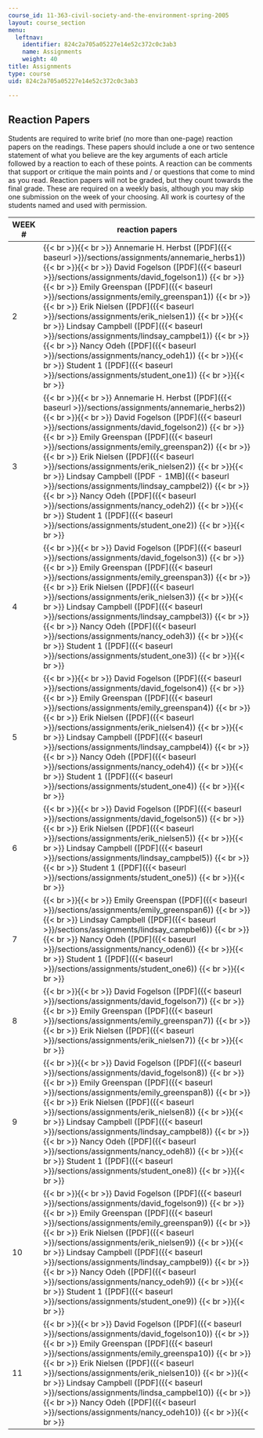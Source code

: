 ```yaml
---
course_id: 11-363-civil-society-and-the-environment-spring-2005
layout: course_section
menu:
  leftnav:
    identifier: 824c2a705a05227e14e52c372c0c3ab3
    name: Assignments
    weight: 40
title: Assignments
type: course
uid: 824c2a705a05227e14e52c372c0c3ab3

---
```


Reaction Papers
---------------

Students are required to write brief (no more than one-page) reaction papers on the readings. These papers should include a one or two sentence statement of what you believe are the key arguments of each article followed by a reaction to each of these points. A reaction can be comments that support or critique the main points and / or questions that come to mind as you read. Reaction papers will not be graded, but they count towards the final grade. These are required on a weekly basis, although you may skip one submission on the week of your choosing. All work is courtesy of the students named and used with permission.

| WEEK # | reaction papers |
| --- | --- |
| 2 |  {{< br >}}{{< br >}} Annemarie H. Herbst ([PDF]({{< baseurl >}}/sections/assignments/annemarie_herbs1)) {{< br >}}{{< br >}} David Fogelson ([PDF]({{< baseurl >}}/sections/assignments/david_fogelson1)) {{< br >}}{{< br >}} Emily Greenspan ([PDF]({{< baseurl >}}/sections/assignments/emily_greenspan1)) {{< br >}}{{< br >}} Erik Nielsen ([PDF]({{< baseurl >}}/sections/assignments/erik_nielsen1)) {{< br >}}{{< br >}} Lindsay Campbell ([PDF]({{< baseurl >}}/sections/assignments/lindsay_campbel1)) {{< br >}}{{< br >}} Nancy Odeh ([PDF]({{< baseurl >}}/sections/assignments/nancy_odeh1)) {{< br >}}{{< br >}} Student 1 ([PDF]({{< baseurl >}}/sections/assignments/student_one1)) {{< br >}}{{< br >}}  |
| 3 |  {{< br >}}{{< br >}} Annemarie H. Herbst ([PDF]({{< baseurl >}}/sections/assignments/annemarie_herbs2)) {{< br >}}{{< br >}} David Fogelson ([PDF]({{< baseurl >}}/sections/assignments/david_fogelson2)) {{< br >}}{{< br >}} Emily Greenspan ([PDF]({{< baseurl >}}/sections/assignments/emily_greenspan2)) {{< br >}}{{< br >}} Erik Nielsen ([PDF]({{< baseurl >}}/sections/assignments/erik_nielsen2)) {{< br >}}{{< br >}} Lindsay Campbell ([PDF - 1MB]({{< baseurl >}}/sections/assignments/lindsay_campbel2)) {{< br >}}{{< br >}} Nancy Odeh ([PDF]({{< baseurl >}}/sections/assignments/nancy_odeh2)) {{< br >}}{{< br >}} Student 1 ([PDF]({{< baseurl >}}/sections/assignments/student_one2)) {{< br >}}{{< br >}}  |
| 4 |  {{< br >}}{{< br >}} David Fogelson ([PDF]({{< baseurl >}}/sections/assignments/david_fogelson3)) {{< br >}}{{< br >}} Emily Greenspan ([PDF]({{< baseurl >}}/sections/assignments/emily_greenspan3)) {{< br >}}{{< br >}} Erik Nielsen ([PDF]({{< baseurl >}}/sections/assignments/erik_nielsen3)) {{< br >}}{{< br >}} Lindsay Campbell ([PDF]({{< baseurl >}}/sections/assignments/lindsay_campbel3)) {{< br >}}{{< br >}} Nancy Odeh ([PDF]({{< baseurl >}}/sections/assignments/nancy_odeh3)) {{< br >}}{{< br >}} Student 1 ([PDF]({{< baseurl >}}/sections/assignments/student_one3)) {{< br >}}{{< br >}}  |
| 5 |  {{< br >}}{{< br >}} David Fogelson ([PDF]({{< baseurl >}}/sections/assignments/david_fogelson4)) {{< br >}}{{< br >}} Emily Greenspan ([PDF]({{< baseurl >}}/sections/assignments/emily_greenspan4)) {{< br >}}{{< br >}} Erik Nielsen ([PDF]({{< baseurl >}}/sections/assignments/erik_nielsen4)) {{< br >}}{{< br >}} Lindsay Campbell ([PDF]({{< baseurl >}}/sections/assignments/lindsay_campbel4)) {{< br >}}{{< br >}} Nancy Odeh ([PDF]({{< baseurl >}}/sections/assignments/nancy_odeh4)) {{< br >}}{{< br >}} Student 1 ([PDF]({{< baseurl >}}/sections/assignments/student_one4)) {{< br >}}{{< br >}}  |
| 6 |  {{< br >}}{{< br >}} David Fogelson ([PDF]({{< baseurl >}}/sections/assignments/david_fogelson5)) {{< br >}}{{< br >}} Erik Nielsen ([PDF]({{< baseurl >}}/sections/assignments/erik_nielsen5)) {{< br >}}{{< br >}} Lindsay Campbell ([PDF]({{< baseurl >}}/sections/assignments/lindsay_campbel5)) {{< br >}}{{< br >}} Student 1 ([PDF]({{< baseurl >}}/sections/assignments/student_one5)) {{< br >}}{{< br >}}  |
| 7 |  {{< br >}}{{< br >}} Emily Greenspan ([PDF]({{< baseurl >}}/sections/assignments/emily_greenspan6)) {{< br >}}{{< br >}} Lindsay Campbell ([PDF]({{< baseurl >}}/sections/assignments/lindsay_campbel6)) {{< br >}}{{< br >}} Nancy Odeh ([PDF]({{< baseurl >}}/sections/assignments/nancy_oden6)) {{< br >}}{{< br >}} Student 1 ([PDF]({{< baseurl >}}/sections/assignments/student_one6)) {{< br >}}{{< br >}}  |
| 8 |  {{< br >}}{{< br >}} David Fogelson ([PDF]({{< baseurl >}}/sections/assignments/david_fogelson7)) {{< br >}}{{< br >}} Emily Greenspan ([PDF]({{< baseurl >}}/sections/assignments/emily_greenspan7)) {{< br >}}{{< br >}} Erik Nielsen ([PDF]({{< baseurl >}}/sections/assignments/erik_nielsen7)) {{< br >}}{{< br >}}  |
| 9 |  {{< br >}}{{< br >}} David Fogelson ([PDF]({{< baseurl >}}/sections/assignments/david_fogelson8)) {{< br >}}{{< br >}} Emily Greenspan ([PDF]({{< baseurl >}}/sections/assignments/emily_greenspan8)) {{< br >}}{{< br >}} Erik Nielsen ([PDF]({{< baseurl >}}/sections/assignments/erik_nielsen8)) {{< br >}}{{< br >}} Lindsay Campbell ([PDF]({{< baseurl >}}/sections/assignments/lindsay_campbel8)) {{< br >}}{{< br >}} Nancy Odeh ([PDF]({{< baseurl >}}/sections/assignments/nancy_odeh8)) {{< br >}}{{< br >}} Student 1 ([PDF]({{< baseurl >}}/sections/assignments/student_one8)) {{< br >}}{{< br >}}  |
| 10 |  {{< br >}}{{< br >}} David Fogelson ([PDF]({{< baseurl >}}/sections/assignments/david_fogelson9)) {{< br >}}{{< br >}} Emily Greenspan ([PDF]({{< baseurl >}}/sections/assignments/emily_greenspan9)) {{< br >}}{{< br >}} Erik Nielsen ([PDF]({{< baseurl >}}/sections/assignments/erik_nielsen9)) {{< br >}}{{< br >}} Lindsay Campbell ([PDF]({{< baseurl >}}/sections/assignments/lindsay_campbel9)) {{< br >}}{{< br >}} Nancy Odeh ([PDF]({{< baseurl >}}/sections/assignments/nancy_odeh9)) {{< br >}}{{< br >}} Student 1 ([PDF]({{< baseurl >}}/sections/assignments/student_one9)) {{< br >}}{{< br >}}  |
| 11 |  {{< br >}}{{< br >}} David Fogelson ([PDF]({{< baseurl >}}/sections/assignments/david_fogelson10)) {{< br >}}{{< br >}} Emily Greenspan ([PDF]({{< baseurl >}}/sections/assignments/emily_greenspa10)) {{< br >}}{{< br >}} Erik Nielsen ([PDF]({{< baseurl >}}/sections/assignments/erik_nielsen10)) {{< br >}}{{< br >}} Lindsay Campbell ([PDF]({{< baseurl >}}/sections/assignments/lindsa_campbel10)) {{< br >}}{{< br >}} Nancy Odeh ([PDF]({{< baseurl >}}/sections/assignments/nancy_odeh10)) {{< br >}}{{< br >}}